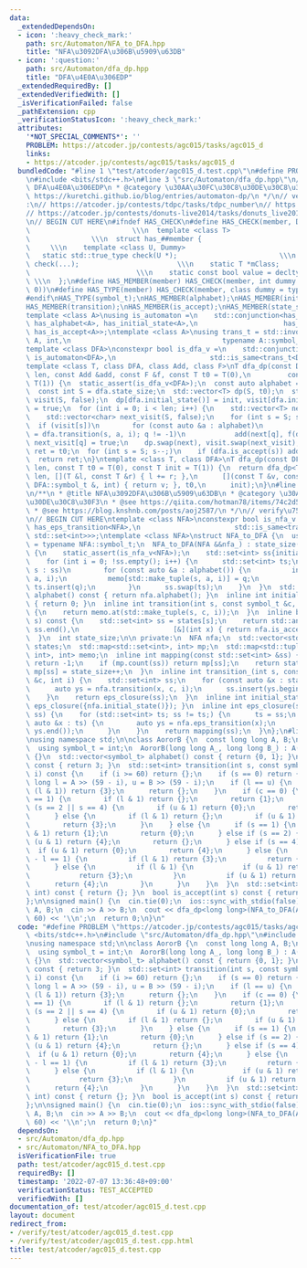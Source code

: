```yaml
---
data:
  _extendedDependsOn:
  - icon: ':heavy_check_mark:'
    path: src/Automaton/NFA_to_DFA.hpp
    title: "NFA\u3092DFA\u306B\u5909\u63DB"
  - icon: ':question:'
    path: src/Automaton/dfa_dp.hpp
    title: "DFA\u4E0A\u306EDP"
  _extendedRequiredBy: []
  _extendedVerifiedWith: []
  _isVerificationFailed: false
  _pathExtension: cpp
  _verificationStatusIcon: ':heavy_check_mark:'
  attributes:
    '*NOT_SPECIAL_COMMENTS*': ''
    PROBLEM: https://atcoder.jp/contests/agc015/tasks/agc015_d
    links:
    - https://atcoder.jp/contests/agc015/tasks/agc015_d
  bundledCode: "#line 1 \"test/atcoder/agc015_d.test.cpp\"\n#define PROBLEM \"https://atcoder.jp/contests/agc015/tasks/agc015_d\"\
    \n#include <bits/stdc++.h>\n#line 3 \"src/Automaton/dfa_dp.hpp\"\n/**\n * @title\
    \ DFA\u4E0A\u306EDP\n * @category \u30AA\u30FC\u30C8\u30DE\u30C8\u30F3\n * @see\
    \ https://kuretchi.github.io/blog/entries/automaton-dp/\n */\n// verify\u7528\
    :\n// https://atcoder.jp/contests/tdpc/tasks/tdpc_number\n// https://atcoder.jp/contests/abc029/tasks/abc029_d\n\
    // https://atcoder.jp/contests/donuts-live2014/tasks/donuts_live2014_2\n// https://atcoder.jp/contests/joi2012yo/tasks/joi2012yo_f\n\
    \n// BEGIN CUT HERE\n#ifndef HAS_CHECK\n#define HAS_CHECK(member, Dummy)     \
    \                         \\\n  template <class T>                           \
    \               \\\n  struct has_##member {                                  \
    \     \\\n    template <class U, Dummy>                                 \\\n \
    \   static std::true_type check(U *);                         \\\n    static std::false_type\
    \ check(...);                        \\\n    static T *mClass;               \
    \                          \\\n    static const bool value = decltype(check(mClass))::value;\
    \ \\\n  };\n#define HAS_MEMBER(member) HAS_CHECK(member, int dummy = (&U::member,\
    \ 0))\n#define HAS_TYPE(member) HAS_CHECK(member, class dummy = typename U::member)\n\
    #endif\nHAS_TYPE(symbol_t);\nHAS_MEMBER(alphabet);\nHAS_MEMBER(initial_state);\n\
    HAS_MEMBER(transition);\nHAS_MEMBER(is_accept);\nHAS_MEMBER(state_size);\nHAS_MEMBER(eps_transition);\n\
    template <class A>\nusing is_automaton =\n    std::conjunction<has_symbol_t<A>,\
    \ has_alphabet<A>, has_initial_state<A>,\n                     has_transition<A>,\
    \ has_is_accept<A>>;\ntemplate <class A>\nusing trans_t = std::invoke_result_t<decltype(&A::transition),\
    \ A, int,\n                                     typename A::symbol_t, int>;\n\
    template <class DFA>\nconstexpr bool is_dfa_v =\n    std::conjunction_v<has_state_size<DFA>,\
    \ is_automaton<DFA>,\n                       std::is_same<trans_t<DFA>, int>>;\n\
    template <class T, class DFA, class Add, class F>\nT dfa_dp(const DFA &dfa, int\
    \ len, const Add &add, const F &f, const T t0 = T(0),\n         const T init =\
    \ T(1)) {\n  static_assert(is_dfa_v<DFA>);\n  const auto alphabet = dfa.alphabet();\n\
    \  const int S = dfa.state_size;\n  std::vector<T> dp(S, t0);\n  std::vector<char>\
    \ visit(S, false);\n  dp[dfa.initial_state()] = init, visit[dfa.initial_state()]\
    \ = true;\n  for (int i = 0; i < len; i++) {\n    std::vector<T> next(S, t0);\n\
    \    std::vector<char> next_visit(S, false);\n    for (int s = S; s--;)\n    \
    \  if (visit[s])\n        for (const auto &a : alphabet)\n          if (int q\
    \ = dfa.transition(s, a, i); q != -1)\n            add(next[q], f(dp[s], a, i)),\
    \ next_visit[q] = true;\n    dp.swap(next), visit.swap(next_visit);\n  }\n  T\
    \ ret = t0;\n  for (int s = S; s--;)\n    if (dfa.is_accept(s)) add(ret, dp[s]);\n\
    \  return ret;\n}\ntemplate <class T, class DFA>\nT dfa_dp(const DFA &dfa, int\
    \ len, const T t0 = T(0), const T init = T(1)) {\n  return dfa_dp<T>(\n      dfa,\
    \ len, [](T &l, const T &r) { l += r; },\n      [](const T &v, const typename\
    \ DFA::symbol_t &, int) { return v; }, t0,\n      init);\n}\n#line 4 \"src/Automaton/NFA_to_DFA.hpp\"\
    \n/**\n * @title NFA\u3092DFA\u306B\u5909\u63DB\n * @category \u30AA\u30FC\u30C8\
    \u30DE\u30C8\u30F3\n * @see https://qiita.com/hotman78/items/74c2d5d246ba3b6b3836\n\
    \ * @see https://blog.knshnb.com/posts/aoj2587/\n */\n// verify\u7528\n// https://atcoder.jp/contests/abc050/tasks/arc066_b\n\
    \n// BEGIN CUT HERE\ntemplate <class NFA>\nconstexpr bool is_nfa_v =\n    std::conjunction_v<is_automaton<NFA>,\
    \ has_eps_transition<NFA>,\n                       std::is_same<trans_t<NFA>,\
    \ std::set<int>>>;\ntemplate <class NFA>\nstruct NFA_to_DFA {\n  using symbol_t\
    \ = typename NFA::symbol_t;\n  NFA_to_DFA(NFA &&nfa_) : state_size(0), nfa(std::move(nfa_))\
    \ {\n    static_assert(is_nfa_v<NFA>);\n    std::set<int> ss{initial_state_()};\n\
    \    for (int i = 0; !ss.empty(); i++) {\n      std::set<int> ts;\n      for (int\
    \ s : ss)\n        for (const auto &a : alphabet()) {\n          int q = transition_(s,\
    \ a, i);\n          memo[std::make_tuple(s, a, i)] = q;\n          if (q != -1)\
    \ ts.insert(q);\n        }\n      ss.swap(ts);\n    }\n  }\n  std::vector<symbol_t>\
    \ alphabet() const { return nfa.alphabet(); }\n  inline int initial_state() const\
    \ { return 0; }\n  inline int transition(int s, const symbol_t &c, int i) const\
    \ {\n    return memo.at(std::make_tuple(s, c, i));\n  }\n  inline bool is_accept(int\
    \ s) const {\n    std::set<int> ss = states[s];\n    return std::any_of(ss.begin(),\
    \ ss.end(),\n                       [&](int x) { return nfa.is_accept(x); });\n\
    \  }\n  int state_size;\n\n private:\n  NFA nfa;\n  std::vector<std::set<int>>\
    \ states;\n  std::map<std::set<int>, int> mp;\n  std::map<std::tuple<int, symbol_t,\
    \ int>, int> memo;\n  inline int mapping(const std::set<int> &ss) {\n    if (ss.empty())\
    \ return -1;\n    if (mp.count(ss)) return mp[ss];\n    return states.push_back(ss),\
    \ mp[ss] = state_size++;\n  }\n  inline int transition_(int s, const symbol_t\
    \ &c, int i) {\n    std::set<int> ss;\n    for (const auto &x : states[s]) {\n\
    \      auto ys = nfa.transition(x, c, i);\n      ss.insert(ys.begin(), ys.end());\n\
    \    }\n    return eps_closure(ss);\n  }\n  inline int initial_state_() { return\
    \ eps_closure({nfa.initial_state()}); }\n  inline int eps_closure(std::set<int>\
    \ ss) {\n    for (std::set<int> ts; ss != ts;) {\n      ts = ss;\n      for (const\
    \ auto &x : ts) {\n        auto ys = nfa.eps_transition(x);\n        ss.insert(ys.begin(),\
    \ ys.end());\n      }\n    }\n    return mapping(ss);\n  }\n};\n#line 5 \"test/atcoder/agc015_d.test.cpp\"\
    \nusing namespace std;\n\nclass AororB {\n  const long long A, B;\n\n public:\n\
    \  using symbol_t = int;\n  AororB(long long A_, long long B_) : A(A_), B(B_)\
    \ {}\n  std::vector<symbol_t> alphabet() const { return {0, 1}; }\n  int initial_state()\
    \ const { return 3; }\n  std::set<int> transition(int s, const symbol_t &c, int\
    \ i) const {\n    if (i >= 60) return {};\n    if (s == 0) return {0};\n    long\
    \ long l = A >> (59 - i), u = B >> (59 - i);\n    if (l == u) {\n      if (c ==\
    \ (l & 1)) return {3};\n      return {};\n    }\n    if (c == 0) {\n      if (s\
    \ == 1) {\n        if (l & 1) return {};\n        return {1};\n      } else if\
    \ (s == 2 || s == 4) {\n        if (u & 1) return {0};\n        return {s};\n\
    \      } else {\n        if (l & 1) return {};\n        if (u & 1) return {1};\n\
    \        return {3};\n      }\n    } else {\n      if (s == 1) {\n        if (l\
    \ & 1) return {1};\n        return {0};\n      } else if (s == 2) {\n        if\
    \ (u & 1) return {4};\n        return {};\n      } else if (s == 4) {\n      \
    \  if (u & 1) return {0};\n        return {4};\n      } else {\n        if (u\
    \ - l == 1) {\n          if (l & 1) return {3};\n          return {3, 2};\n  \
    \      } else {\n          if (l & 1) {\n            if (u & 1) return {1};\n\
    \            return {3};\n          }\n          if (u & 1) return {0};\n    \
    \      return {4};\n        }\n      }\n    }\n  }\n  std::set<int> eps_transition(const\
    \ int) const { return {}; }\n  bool is_accept(int s) const { return true; }\n\
    };\n\nsigned main() {\n  cin.tie(0);\n  ios::sync_with_stdio(false);\n  long long\
    \ A, B;\n  cin >> A >> B;\n  cout << dfa_dp<long long>(NFA_to_DFA(AororB(A, B)),\
    \ 60) << '\\n';\n  return 0;\n}\n"
  code: "#define PROBLEM \"https://atcoder.jp/contests/agc015/tasks/agc015_d\"\n#include\
    \ <bits/stdc++.h>\n#include \"src/Automaton/dfa_dp.hpp\"\n#include \"src/Automaton/NFA_to_DFA.hpp\"\
    \nusing namespace std;\n\nclass AororB {\n  const long long A, B;\n\n public:\n\
    \  using symbol_t = int;\n  AororB(long long A_, long long B_) : A(A_), B(B_)\
    \ {}\n  std::vector<symbol_t> alphabet() const { return {0, 1}; }\n  int initial_state()\
    \ const { return 3; }\n  std::set<int> transition(int s, const symbol_t &c, int\
    \ i) const {\n    if (i >= 60) return {};\n    if (s == 0) return {0};\n    long\
    \ long l = A >> (59 - i), u = B >> (59 - i);\n    if (l == u) {\n      if (c ==\
    \ (l & 1)) return {3};\n      return {};\n    }\n    if (c == 0) {\n      if (s\
    \ == 1) {\n        if (l & 1) return {};\n        return {1};\n      } else if\
    \ (s == 2 || s == 4) {\n        if (u & 1) return {0};\n        return {s};\n\
    \      } else {\n        if (l & 1) return {};\n        if (u & 1) return {1};\n\
    \        return {3};\n      }\n    } else {\n      if (s == 1) {\n        if (l\
    \ & 1) return {1};\n        return {0};\n      } else if (s == 2) {\n        if\
    \ (u & 1) return {4};\n        return {};\n      } else if (s == 4) {\n      \
    \  if (u & 1) return {0};\n        return {4};\n      } else {\n        if (u\
    \ - l == 1) {\n          if (l & 1) return {3};\n          return {3, 2};\n  \
    \      } else {\n          if (l & 1) {\n            if (u & 1) return {1};\n\
    \            return {3};\n          }\n          if (u & 1) return {0};\n    \
    \      return {4};\n        }\n      }\n    }\n  }\n  std::set<int> eps_transition(const\
    \ int) const { return {}; }\n  bool is_accept(int s) const { return true; }\n\
    };\n\nsigned main() {\n  cin.tie(0);\n  ios::sync_with_stdio(false);\n  long long\
    \ A, B;\n  cin >> A >> B;\n  cout << dfa_dp<long long>(NFA_to_DFA(AororB(A, B)),\
    \ 60) << '\\n';\n  return 0;\n}"
  dependsOn:
  - src/Automaton/dfa_dp.hpp
  - src/Automaton/NFA_to_DFA.hpp
  isVerificationFile: true
  path: test/atcoder/agc015_d.test.cpp
  requiredBy: []
  timestamp: '2022-07-07 13:36:48+09:00'
  verificationStatus: TEST_ACCEPTED
  verifiedWith: []
documentation_of: test/atcoder/agc015_d.test.cpp
layout: document
redirect_from:
- /verify/test/atcoder/agc015_d.test.cpp
- /verify/test/atcoder/agc015_d.test.cpp.html
title: test/atcoder/agc015_d.test.cpp
---
```

